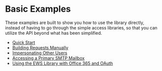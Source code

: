 # Basic Examples

These examples are built to show you how to use the library directly, instead of having to go through the simple access
libraries, so that you can utilize the API beyond what has been simplified.

 * [Quick Start](quickstart.php)
 * [Building Requests Manually](buildingRequests.php)
 * [Impersonating Other Users](impersonation.php)
 * [Accessing a Primary SMTP Mailbox](primarySmtpAddress.php)
 * [Using the EWS Library with Office 365 and OAuth](authenticatingWithOAuth.php)

